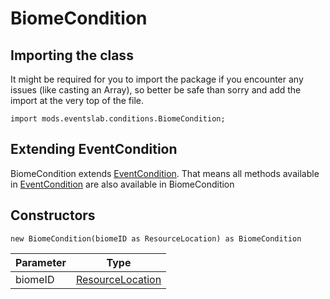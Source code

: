 # BiomeCondition

## Importing the class

It might be required for you to import the package if you encounter any issues (like casting an Array), so better be safe than sorry and add the import at the very top of the file.
```zenscript
import mods.eventslab.conditions.BiomeCondition;
```


## Extending EventCondition

BiomeCondition extends [EventCondition](/mods/eventslab/conditions/EventCondition). That means all methods available in [EventCondition](/mods/eventslab/conditions/EventCondition) are also available in BiomeCondition

## Constructors


```zenscript
new BiomeCondition(biomeID as ResourceLocation) as BiomeCondition
```
| Parameter |                            Type                            |
|-----------|------------------------------------------------------------|
| biomeID   | [ResourceLocation](/vanilla/api/resource/ResourceLocation) |



